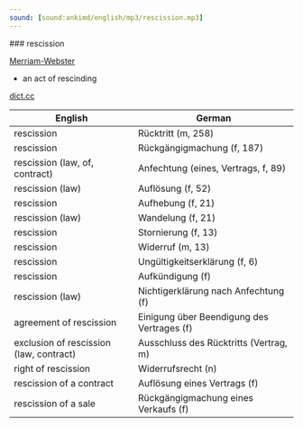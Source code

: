 ```yaml
---
sound: [sound:ankimd/english/mp3/rescission.mp3]
---
```


\### rescission

[Merriam-Webster](https://www.merriam-webster.com/dictionary/rescission)

- an act of rescinding

[dict.cc](https://www.dict.cc/rescission)

| English        | German       |
| -------------- | ------------ |
| rescission | Rücktritt (m, 258) |
| rescission | Rückgängigmachung (f, 187) |
| rescission (law, of, contract) | Anfechtung (eines, Vertrags, f, 89) |
| rescission (law) | Auflösung (f, 52) |
| rescission | Aufhebung (f, 21) |
| rescission (law) | Wandelung (f, 21) |
| rescission | Stornierung (f, 13) |
| rescission | Widerruf (m, 13) |
| rescission | Ungültigkeitserklärung (f, 6) |
| rescission | Aufkündigung (f) |
| rescission (law) | Nichtigerklärung nach Anfechtung (f) |
| agreement of rescission | Einigung über Beendigung des Vertrages (f) |
| exclusion of rescission (law, contract) | Ausschluss des Rücktritts (Vertrag, m) |
| right of rescission | Widerrufsrecht (n) |
| rescission of a contract | Auflösung eines Vertrags (f) |
| rescission of a sale | Rückgängigmachung eines Verkaufs (f) |
